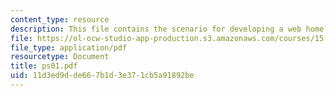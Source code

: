 ```yaml
---
content_type: resource
description: This file contains the scenario for developing a web home page.
file: https://ol-ocw-studio-app-production.s3.amazonaws.com/courses/15-561-information-technology-essentials-spring-2005/11d3ed9dde667b1d3e371cb5a91892be_ps01.pdf
file_type: application/pdf
resourcetype: Document
title: ps01.pdf
uid: 11d3ed9d-de66-7b1d-3e37-1cb5a91892be
---
```

